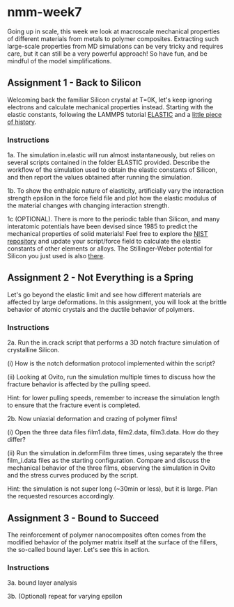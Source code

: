 # nmm-week7

Going up in scale, this week we look at macroscale mechanical properties of different materials from metals to polymer composites. Extracting such large-scale properties from MD simulations can be very tricky and requires care, but it can still be a very powerful approach! So have fun, and be mindful of the model simplifications.

## Assignment 1 - Back to Silicon

Welcoming back the familiar Silicon crystal at T=0K, let's keep ignoring electrons and calculate mechanical properties instead. Starting with the elastic constants, following the LAMMPS tutorial [ELASTIC](https://docs.lammps.org/Howto_elastic.html) and a [little piece of history](https://abrams-teaching.github.io/msim/node41.html).

### Instructions

1a. The simulation in.elastic will run almost instantaneously, but relies on several scripts contained in the folder ELASTIC provided. Describe the workflow of the simulation used to obtain the elastic constants of Silicon, and then report the values obtained after running the simulation.

1b. To show the enthalpic nature of elasticity, artificially vary the interaction strength epsilon in the force field file and plot how the elastic modulus of the material changes with changing interaction strength.

1c (OPTIONAL). There is more to the periodic table than Silicon, and many interatomic potentials have been devised since 1985 to predict the mechanical properties of solid materials! Feel free to explore the [NIST repository](https://www.ctcms.nist.gov/potentials/) and update your script/force field to calculate the elastic constants of other elements or alloys. The Stillinger-Weber potential for Silicon you just used is also [there](https://www.ctcms.nist.gov/potentials/entry/1985--Stillinger-F-H-Weber-T-A--Si/).

## Assignment 2 - Not Everything is a Spring

Let's go beyond the elastic limit and see how different materials are affected by large deformations. In this assignment, you will look at the brittle behavior of atomic crystals and the ductile behavior of polymers.

### Instructions

2a. Run the in.crack script that performs a 3D notch fracture simulation of crystalline Silicon. 

(i) How is the notch deformation protocol implemented within the script? 

(ii) Looking at Ovito, run the simulation multiple times to discuss how the fracture behavior is affected by the pulling speed.

Hint: for lower pulling speeds, remember to increase the simulation length to ensure that the fracture event is completed.

2b. Now uniaxial deformation and crazing of polymer films! 

(i) Open the three data files film1.data, film2.data, film3.data. How do they differ?

(ii) Run the simulation in.deformFilm three times, using separately the three film_i.data files as the starting configuration. Compare and discuss the mechanical behavior of the three films, observing the simulation in Ovito and the stress curves produced by the script. 

Hint: the simulation is not super long (~30min or less), but it is large. Plan the requested resources accordingly.

## Assignment 3 - Bound to Succeed

The reinforcement of polymer nanocomposites often comes from the modified behavior of the polymer matrix itself at the surface of the fillers, the so-called bound layer. Let's see this in action.

### Instructions

3a. bound layer analysis

3b. (Optional) repeat for varying epsilon
